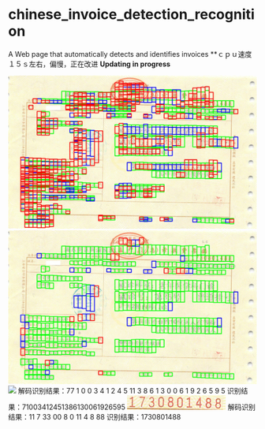 # chinese_invoice_detection_recognition
A Web page that automatically detects and identifies invoices
**ｃｐｕ速度１５ｓ左右，偏慢，正在改进
**Updating in progress**

<img src="/image/2018_07_17_15_17_05.jpg" />
<img src="/image/2018_07_17_15_17_05_1.jpg"/>
<img src="/upload/result/1２.png"/>
解码识别结果：77  1  0  0  3  4  1 2   4  5 11 3  8  6  1  3  0  0  6  1  9  2  6  5  9  5
识别结果：71003412451386130061926595 
<img src="/upload/result/1.png"/>
解码识别结果：11   7    33   00    8    0    11    4    8    88 
识别结果：1730801488 
